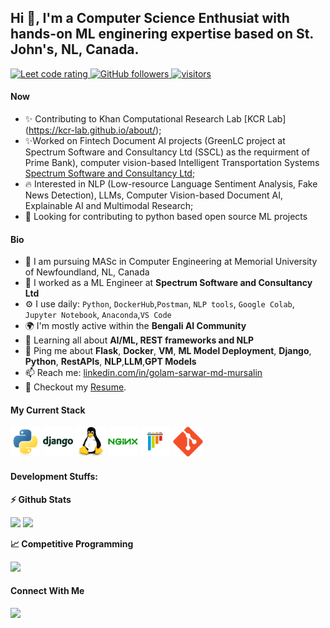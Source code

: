 
## Hi 👋, I'm a Computer Science Enthusiat with hands-on ML enginering expertise based on St. John's, NL, Canada.

<p align="left">
  <a href="https://leetcode.com/sarwarmursalin/">
    <img src="https://cp-logo.vercel.app/leetcode/sarwarmursalin/" alt="Leet code rating" />
  </a>
<!--   <a href="https://codeforces.com/profile/sarwarmursalin1604014">
    <img src="https://raw.githubusercontent.com/sudiptob2/cf-stats/main/output/rating.svg" alt="CF rating" />
  </a> -->
  <a href="https://github.com/sudiptob2?tab=followers">
    <img alt="GitHub followers" src="https://img.shields.io/github/followers/sarwarmursalin?color=green&logo=github">
  </a>
  <a href="https://github.com/sarwarmursalin/">
    <img src="https://komarev.com/ghpvc/?username=sarwarmursalin" alt="visitors" />
  </a>
    
</p>

#### Now

- ✨ Contributing to Khan Computational Research Lab [KCR Lab] (https://kcr-lab.github.io/about/);
- ✨Worked on Fintech Document AI projects (GreenLC project at Spectrum Software and Consultancy Ltd (SSCL) as the requirment of Prime Bank), computer vision-based Intelligent Transportation Systems [Spectrum Software and Consultancy Ltd](https://www.sscl.tech/);
- :fire: Interested in NLP (Low-resource Language Sentiment Analysis, Fake News Detection), LLMs, Computer Vision-based Document AI, Explainable AI and Multimodal Research;
- :calendar: Looking for contributing to python based open source ML projects 

#### Bio

- 🏢 I am pursuing MASc in Computer Engineering at Memorial University of Newfoundland, NL, Canada
- 🏢 I worked as a ML Engineer at **Spectrum Software and Consultancy Ltd**
- ⚙️ I use daily: `Python`, `DockerHub`,`Postman`, `NLP tools`, `Google Colab`, `Jupyter Notebook`, `Anaconda`,`VS Code`
- 🌍 I'm mostly active within the **Bengali AI Community**
- 🌱 Learning all about **AI/ML, REST frameworks and NLP**
- 💬 Ping me about **Flask**, **Docker**, **VM**, **ML Model Deployment**, **Django**, **Python**, **RestAPIs**, **NLP**,**LLM**,**GPT Models**
- 📫 Reach me: [linkedin.com/in/golam-sarwar-md-mursalin](https://www.linkedin.com/in/golam-sarwar-md-mursalin/)
- 📝 Checkout my [Resume](files/GolamSarwarMdMursalin_CUET_CV.pdf).

#### My Current Stack

<img height="48" src="img/python-original.svg" alt="python"> <img height="48" src="img/django-plain-wordmark.svg" alt="Django">   <img height="48" src="img/linux-original.svg" alt="linux"> <img height="48" src="img/nginx-original.svg" alt="nginx"> <img height="48" src="img/pytest-original.svg" alt="pytest"> <img height="48" src="img/git-original.svg" alt="git"> 

#### Development Stuffs:

<b>⚡ Github Stats</b>
<p float="left">
<img height="180em" src="https://github-readme-stats.vercel.app/api?username=sarwarmursalin&show_icons=true&hide_border=true&&count_private=true&include_all_commits=true" /> 
<img height="180em" src="https://github-readme-stats.vercel.app/api/top-langs/?username=sarwarmursalin&show_icons=true&hide_border=true&layout=compact&langs_count=8"/>
</p>

<b>&#128200; Competitive Programming</b>
<p float="left">
<img height="273em" src="https://leetcard.jacoblin.cool/sarwarmursalin?theme=light&font=Karma&ext=contest" />
</p>


#### Connect With Me

<p left="center">
<a href="https://www.linkedin.com/in/sudiptob2/">
  <img src="https://img.shields.io/badge/linkedin-%230077B5.svg?&style=for-the-badge&logo=linkedin&logoColor=white" height=25>
</a> 
</p>

<!---
sarwarmursalin/sarwarmursalin is a ✨ special ✨ repository because its `README.md` (this file) appears on your GitHub profile.
You can click the Preview link to take a look at your changes.
--->

